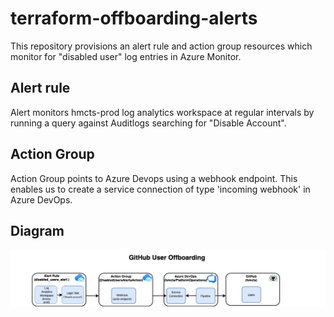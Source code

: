 # terraform-offboarding-alerts

This repository provisions an alert rule and action group resources which monitor for "disabled user" log entries in Azure Monitor. 
## Alert rule
Alert monitors hmcts-prod log analytics workspace at regular intervals by running a query against Auditlogs searching for "Disable Account".
## Action Group
Action Group points to Azure Devops using a webhook endpoint. This enables us to create a service connection of type 'incoming webhook' in Azure DevOps.

## Diagram
![FlowChart](images/offboarduser.png)
